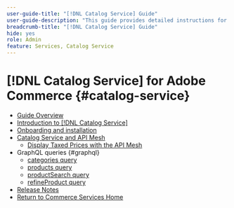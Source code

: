 ```yaml
---
user-guide-title: "[!DNL Catalog Service] Guide"
user-guide-description: "This guide provides detailed instructions for using [!DNL Catalog Service] for Adobe Commerce."
breadcrumb-title: "[!DNL Catalog Service] Guide"
hide: yes
role: Admin
feature: Services, Catalog Service
---
```

# [!DNL Catalog Service] for Adobe Commerce {#catalog-service}

- [Guide Overview](guide-overview.md)
- [Introduction to [!DNL Catalog Service]](overview.md)
- [Onboarding and installation](installation.md)
- [Catalog Service and API Mesh](mesh.md)
    - [Display Taxed Prices with the API Mesh](taxes.md)
- GraphQL queries {#graphql}
    - [categories query](https://developer.adobe.com/commerce/services/graphql/catalog-service/categories/)
    - [products query](https://developer.adobe.com/commerce/services/graphql/catalog-service/products/)
    - [productSearch query](https://developer.adobe.com/commerce/services/graphql/live-search/product-search/)
    - [refineProduct query](https://developer.adobe.com/commerce/services/graphql/catalog-service/refine-product/)
- [Release Notes](release-notes.md)
- [Return to Commerce Services Home](https://experienceleague.adobe.com/en/docs/commerce/user-guides/home)

